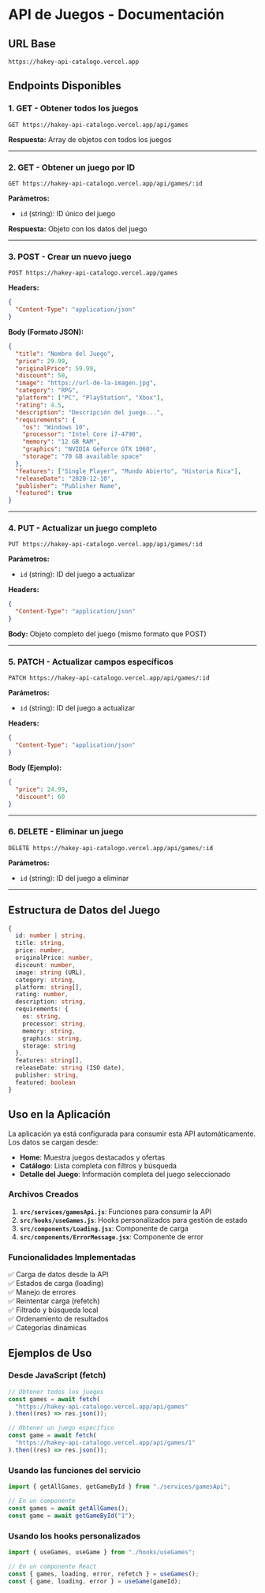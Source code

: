 # API de Juegos - Documentación

## URL Base

```
https://hakey-api-catalogo.vercel.app
```

## Endpoints Disponibles

### 1. **GET** - Obtener todos los juegos

```
GET https://hakey-api-catalogo.vercel.app/api/games
```

**Respuesta:** Array de objetos con todos los juegos

---

### 2. **GET** - Obtener un juego por ID

```
GET https://hakey-api-catalogo.vercel.app/api/games/:id
```

**Parámetros:**

- `id` (string): ID único del juego

**Respuesta:** Objeto con los datos del juego

---

### 3. **POST** - Crear un nuevo juego

```
POST https://hakey-api-catalogo.vercel.app/games
```

**Headers:**

```json
{
  "Content-Type": "application/json"
}
```

**Body (Formato JSON):**

```json
{
  "title": "Nombre del Juego",
  "price": 29.99,
  "originalPrice": 59.99,
  "discount": 50,
  "image": "https://url-de-la-imagen.jpg",
  "category": "RPG",
  "platform": ["PC", "PlayStation", "Xbox"],
  "rating": 4.5,
  "description": "Descripción del juego...",
  "requirements": {
    "os": "Windows 10",
    "processor": "Intel Core i7-4790",
    "memory": "12 GB RAM",
    "graphics": "NVIDIA GeForce GTX 1060",
    "storage": "70 GB available space"
  },
  "features": ["Single Player", "Mundo Abierto", "Historia Rica"],
  "releaseDate": "2020-12-10",
  "publisher": "Publisher Name",
  "featured": true
}
```

---

### 4. **PUT** - Actualizar un juego completo

```
PUT https://hakey-api-catalogo.vercel.app/api/games/:id
```

**Parámetros:**

- `id` (string): ID del juego a actualizar

**Headers:**

```json
{
  "Content-Type": "application/json"
}
```

**Body:** Objeto completo del juego (mismo formato que POST)

---

### 5. **PATCH** - Actualizar campos específicos

```
PATCH https://hakey-api-catalogo.vercel.app/api/games/:id
```

**Parámetros:**

- `id` (string): ID del juego a actualizar

**Headers:**

```json
{
  "Content-Type": "application/json"
}
```

**Body (Ejemplo):**

```json
{
  "price": 24.99,
  "discount": 60
}
```

---

### 6. **DELETE** - Eliminar un juego

```
DELETE https://hakey-api-catalogo.vercel.app/api/games/:id
```

**Parámetros:**

- `id` (string): ID del juego a eliminar

---

## Estructura de Datos del Juego

```typescript
{
  id: number | string,
  title: string,
  price: number,
  originalPrice: number,
  discount: number,
  image: string (URL),
  category: string,
  platform: string[],
  rating: number,
  description: string,
  requirements: {
    os: string,
    processor: string,
    memory: string,
    graphics: string,
    storage: string
  },
  features: string[],
  releaseDate: string (ISO date),
  publisher: string,
  featured: boolean
}
```

## Uso en la Aplicación

La aplicación ya está configurada para consumir esta API automáticamente. Los datos se cargan desde:

- **Home**: Muestra juegos destacados y ofertas
- **Catálogo**: Lista completa con filtros y búsqueda
- **Detalle del Juego**: Información completa del juego seleccionado

### Archivos Creados

1. **`src/services/gamesApi.js`**: Funciones para consumir la API
2. **`src/hooks/useGames.js`**: Hooks personalizados para gestión de estado
3. **`src/components/Loading.jsx`**: Componente de carga
4. **`src/components/ErrorMessage.jsx`**: Componente de error

### Funcionalidades Implementadas

✅ Carga de datos desde la API  
✅ Estados de carga (loading)  
✅ Manejo de errores  
✅ Reintentar carga (refetch)  
✅ Filtrado y búsqueda local  
✅ Ordenamiento de resultados  
✅ Categorías dinámicas

## Ejemplos de Uso

### Desde JavaScript (fetch)

```javascript
// Obtener todos los juegos
const games = await fetch(
  "https://hakey-api-catalogo.vercel.app/api/games"
).then((res) => res.json());

// Obtener un juego específico
const game = await fetch(
  "https://hakey-api-catalogo.vercel.app/api/games/1"
).then((res) => res.json());
```

### Usando las funciones del servicio

```javascript
import { getAllGames, getGameById } from "./services/gamesApi";

// En un componente
const games = await getAllGames();
const game = await getGameById("1");
```

### Usando los hooks personalizados

```javascript
import { useGames, useGame } from "./hooks/useGames";

// En un componente React
const { games, loading, error, refetch } = useGames();
const { game, loading, error } = useGame(gameId);
```
